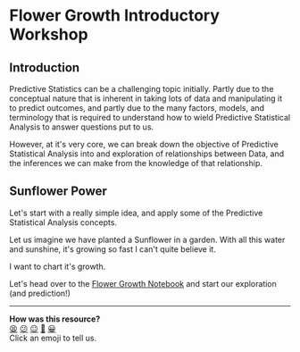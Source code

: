 # Flower Growth Introductory Workshop

## Introduction

Predictive Statistics can be a challenging topic initially. Partly due to the conceptual nature that is inherent in taking lots of data and manipulating it to predict outcomes, and partly due to the many factors, models, and terminology that is required to understand how to wield Predictive Statistical Analysis to answer questions put to us.

However, at it's very core, we can break down the objective of Predictive Statistical Analysis into and exploration of relationships between Data, and the inferences we can make from the knowledge of that relationship.

## Sunflower Power

Let's start with a really simple idea, and apply some of the Predictive Statistical Analysis concepts.

Let us imagine we have planted a Sunflower in a garden. With all this water and sunshine, it's growing so fast I can't quite believe it.

I want to chart it's growth.

Let's head over to the [Flower Growth Notebook](./flower_growth.ipynb) and start our exploration (and prediction!)


<!-- BEGIN GENERATED SECTION DO NOT EDIT -->

---

**How was this resource?**  
[😫](https://airtable.com/shrUJ3t7KLMqVRFKR?prefill_Repository=makersacademy%2Fintro-to-data-analysis&prefill_File=workshops%2Fflower_growth.md&prefill_Sentiment=😫) [😕](https://airtable.com/shrUJ3t7KLMqVRFKR?prefill_Repository=makersacademy%2Fintro-to-data-analysis&prefill_File=workshops%2Fflower_growth.md&prefill_Sentiment=😕) [😐](https://airtable.com/shrUJ3t7KLMqVRFKR?prefill_Repository=makersacademy%2Fintro-to-data-analysis&prefill_File=workshops%2Fflower_growth.md&prefill_Sentiment=😐) [🙂](https://airtable.com/shrUJ3t7KLMqVRFKR?prefill_Repository=makersacademy%2Fintro-to-data-analysis&prefill_File=workshops%2Fflower_growth.md&prefill_Sentiment=🙂) [😀](https://airtable.com/shrUJ3t7KLMqVRFKR?prefill_Repository=makersacademy%2Fintro-to-data-analysis&prefill_File=workshops%2Fflower_growth.md&prefill_Sentiment=😀)  
Click an emoji to tell us.

<!-- END GENERATED SECTION DO NOT EDIT -->
